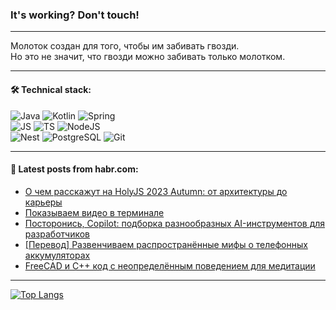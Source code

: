 ### It's working? Don't touch!

---
Молоток создан для того, чтобы им забивать гвозди. <br>
Но это не значит, что гвозди можно забивать только молотком.

---

#### 🛠️ Technical stack:

![Java](https://img.shields.io/badge/Java-informational?logo=Oracle&style=flat&logoColor=white&color=FF4500)
![Kotlin](https://img.shields.io/badge/Kotlin-informational?logo=Kotlin&style=flat&logoColor=white&color=774D97)
![Spring](https://img.shields.io/badge/SpringBoot-informational?logo=SpringBoot&style=flat&logoColor=white&color=6DB33F) <br>
![JS](https://img.shields.io/badge/JS-informational?logo=javaScript&style=flat&logoColor=black&color=F7Df1E)
![TS](https://img.shields.io/badge/TypeScript-informational?logo=typeScript&style=flat&logoColor=black&color=0667A8)
![NodeJS](https://img.shields.io/badge/NodeJS-informational?logo=node.js&style=flat&logoColor=white&color=70A760) <br>
![Nest](https://img.shields.io/badge/NestJS-informational?logo=NestJS&style=flat&logoColor=white&color=E0234E)
![PostgreSQL](https://img.shields.io/badge/PostgreSQL-informational?logo=PostgreSQL&style=flat&logoColor=white&color=DAA520)
![Git](https://img.shields.io/badge/Git-informational?logo=git&style=flat&logoColor=white&color=778899)

___

#### 💬 Latest posts from habr.com:

<!-- BLOG-POST-LIST:START -->
- [О чем расскажут на HolyJS 2023 Autumn: от архитектуры до карьеры](https://habr.com/ru/companies/jugru/articles/767302/?utm_source=habrahabr&utm_medium=rss&utm_campaign=767302)
- [Показываем видео в терминале](https://habr.com/ru/articles/768456/?utm_source=habrahabr&utm_medium=rss&utm_campaign=768456)
- [Посторонись, Copilot: подборка разнообразных AI-инструментов для разработчиков](https://habr.com/ru/companies/sberbank/articles/768450/?utm_source=habrahabr&utm_medium=rss&utm_campaign=768450)
- [[Перевод] Развенчиваем распространённые мифы о телефонных аккумуляторах](https://habr.com/ru/articles/768416/?utm_source=habrahabr&utm_medium=rss&utm_campaign=768416)
- [FreeCAD и C++ код с неопределённым поведением для медитации](https://habr.com/ru/companies/pvs-studio/articles/768388/?utm_source=habrahabr&utm_medium=rss&utm_campaign=768388)
<!-- BLOG-POST-LIST:END -->

---
[![Top Langs](https://github-readme-stats-git-master-advtsetting-gmailcom.vercel.app/api/top-langs/?username=zloylis&langs_count=10&hide_title=false&title_color=e6edf3&size_weight=0.5&count_weight=0.5&layout=compact&hide_border=true&theme=dracula)](https://github.com/zloylis)

<!-- ![GitHub stats](https://github-readme-stats-git-master-advtsetting-gmailcom.vercel.app/api?username=zloylis&show_icons=true&hide_border=true&theme=dracula&hide_title=true&include_all_commits=true&count_private=true&hide=contribs&hide_rank=true) -->
